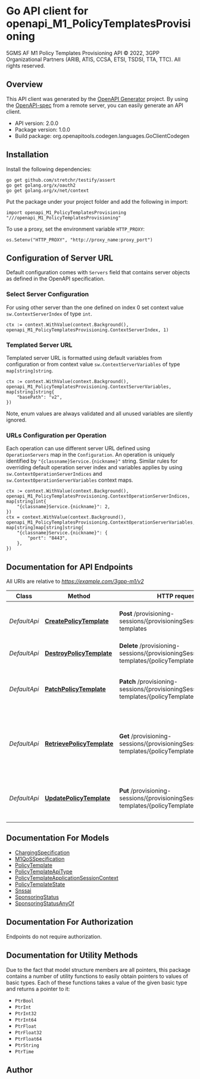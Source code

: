 # Go API client for openapi_M1_PolicyTemplatesProvisioning

5GMS AF M1 Policy Templates Provisioning API
© 2022, 3GPP Organizational Partners (ARIB, ATIS, CCSA, ETSI, TSDSI, TTA, TTC).
All rights reserved.


## Overview
This API client was generated by the [OpenAPI Generator](https://openapi-generator.tech) project.  By using the [OpenAPI-spec](https://www.openapis.org/) from a remote server, you can easily generate an API client.

- API version: 2.0.0
- Package version: 1.0.0
- Build package: org.openapitools.codegen.languages.GoClientCodegen

## Installation

Install the following dependencies:

```shell
go get github.com/stretchr/testify/assert
go get golang.org/x/oauth2
go get golang.org/x/net/context
```

Put the package under your project folder and add the following in import:

```golang
import openapi_M1_PolicyTemplatesProvisioning "///openapi_M1_PolicyTemplatesProvisioning"
```

To use a proxy, set the environment variable `HTTP_PROXY`:

```golang
os.Setenv("HTTP_PROXY", "http://proxy_name:proxy_port")
```

## Configuration of Server URL

Default configuration comes with `Servers` field that contains server objects as defined in the OpenAPI specification.

### Select Server Configuration

For using other server than the one defined on index 0 set context value `sw.ContextServerIndex` of type `int`.

```golang
ctx := context.WithValue(context.Background(), openapi_M1_PolicyTemplatesProvisioning.ContextServerIndex, 1)
```

### Templated Server URL

Templated server URL is formatted using default variables from configuration or from context value `sw.ContextServerVariables` of type `map[string]string`.

```golang
ctx := context.WithValue(context.Background(), openapi_M1_PolicyTemplatesProvisioning.ContextServerVariables, map[string]string{
	"basePath": "v2",
})
```

Note, enum values are always validated and all unused variables are silently ignored.

### URLs Configuration per Operation

Each operation can use different server URL defined using `OperationServers` map in the `Configuration`.
An operation is uniquely identified by `"{classname}Service.{nickname}"` string.
Similar rules for overriding default operation server index and variables applies by using `sw.ContextOperationServerIndices` and `sw.ContextOperationServerVariables` context maps.

```golang
ctx := context.WithValue(context.Background(), openapi_M1_PolicyTemplatesProvisioning.ContextOperationServerIndices, map[string]int{
	"{classname}Service.{nickname}": 2,
})
ctx = context.WithValue(context.Background(), openapi_M1_PolicyTemplatesProvisioning.ContextOperationServerVariables, map[string]map[string]string{
	"{classname}Service.{nickname}": {
		"port": "8443",
	},
})
```

## Documentation for API Endpoints

All URIs are relative to *https://example.com/3gpp-m1/v2*

Class | Method | HTTP request | Description
------------ | ------------- | ------------- | -------------
*DefaultApi* | [**CreatePolicyTemplate**](docs/DefaultApi.md#createpolicytemplate) | **Post** /provisioning-sessions/{provisioningSessionId}/policy-templates | Create (and optionally upload) a new Policy Template
*DefaultApi* | [**DestroyPolicyTemplate**](docs/DefaultApi.md#destroypolicytemplate) | **Delete** /provisioning-sessions/{provisioningSessionId}/policy-templates/{policyTemplateId} | 
*DefaultApi* | [**PatchPolicyTemplate**](docs/DefaultApi.md#patchpolicytemplate) | **Patch** /provisioning-sessions/{provisioningSessionId}/policy-templates/{policyTemplateId} | Patch the Policy Template for the specified Provisioning Session
*DefaultApi* | [**RetrievePolicyTemplate**](docs/DefaultApi.md#retrievepolicytemplate) | **Get** /provisioning-sessions/{provisioningSessionId}/policy-templates/{policyTemplateId} | Retrieve a representation of an existing Policy Template in the specified Provisioning Session
*DefaultApi* | [**UpdatePolicyTemplate**](docs/DefaultApi.md#updatepolicytemplate) | **Put** /provisioning-sessions/{provisioningSessionId}/policy-templates/{policyTemplateId} | Update a Policy Template for the specified Provisioning Session


## Documentation For Models

 - [ChargingSpecification](docs/ChargingSpecification.md)
 - [M1QoSSpecification](docs/M1QoSSpecification.md)
 - [PolicyTemplate](docs/PolicyTemplate.md)
 - [PolicyTemplateApiType](docs/PolicyTemplateApiType.md)
 - [PolicyTemplateApplicationSessionContext](docs/PolicyTemplateApplicationSessionContext.md)
 - [PolicyTemplateState](docs/PolicyTemplateState.md)
 - [Snssai](docs/Snssai.md)
 - [SponsoringStatus](docs/SponsoringStatus.md)
 - [SponsoringStatusAnyOf](docs/SponsoringStatusAnyOf.md)


## Documentation For Authorization

 Endpoints do not require authorization.


## Documentation for Utility Methods

Due to the fact that model structure members are all pointers, this package contains
a number of utility functions to easily obtain pointers to values of basic types.
Each of these functions takes a value of the given basic type and returns a pointer to it:

* `PtrBool`
* `PtrInt`
* `PtrInt32`
* `PtrInt64`
* `PtrFloat`
* `PtrFloat32`
* `PtrFloat64`
* `PtrString`
* `PtrTime`

## Author



